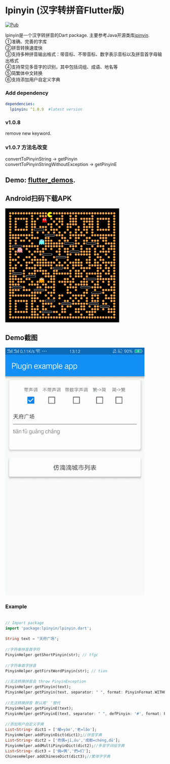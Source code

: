 # lpinyin (汉字转拼音Flutter版)

[![Pub](https://img.shields.io/pub/v/lpinyin.svg?style=flat-square)](https://pub.dartlang.org/packages/lpinyin)

lpinyin是一个汉字转拼音的Dart package. 主要参考Java开源类库[jpinyin](https://github.com/SilenceDut/jpinyin).  
①准确、完善的字库  
②拼音转换速度快  
③支持多种拼音输出格式：带音标、不带音标、数字表示音标以及拼音首字母输出格式  
④支持常见多音字的识别，其中包括词组、成语、地名等  
⑤简繁体中文转换  
⑥支持添加用户自定义字典

### Add dependency

```yaml
dependencies:
  lpinyin: ^1.0.9  #latest version
```

### v1.0.8 
remove new keyword.

### v1.0.7 方法名改变
convertToPinyinString -> getPinyin  
convertToPinyinStringWithoutException -> getPinyinE

## Demo: [flutter_demos](https://github.com/Sky24n/flutter_demos).

## Android扫码下载APK
  ![](https://github.com/Sky24n/LDocuments/blob/master/AppImgs/flutter_demos/qrcode.png)

##  Demo截图
![image](https://github.com/Sky24n/lpinyin/blob/master/screenshot/2018-08-17_13_13_09.gif)

### Example

``` dart

// Import package
import 'package:lpinyin/lpinyin.dart';

String text = "天府广场";

//字符串拼音首字符
PinyinHelper.getShortPinyin(str); // tfgc

//字符串首字拼音
PinyinHelper.getFirstWordPinyin(str); // tian

//无法转换拼音会 throw PinyinException
PinyinHelper.getPinyin(text);
PinyinHelper.getPinyin(text, separator: " ", format: PinyinFormat.WITHOUT_TONE);//tian fu guang chang

//无法转换拼音 默认用' '替代
PinyinHelper.getPinyinE(text);
PinyinHelper.getPinyinE(text, separator: " ", defPinyin: '#', format: PinyinFormat.WITHOUT_TONE);//tian fu guang chang

//添加用户自定义字典
List<String> dict1 = ['耀=yào','老=lǎo'];
PinyinHelper.addPinyinDict(dict1);//拼音字典
List<String> dict2 = ['奇偶=jī,ǒu','成都=chéng,dū'];
PinyinHelper.addMultiPinyinDict(dict2);//多音字词组字典
List<String> dict3 = ['倆=俩','們=们'];
ChineseHelper.addChineseDict(dict3);//繁体字字典

```
